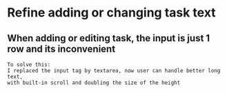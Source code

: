 # Refine adding or changing task text


##  When adding or editing task, the input is just 1 row and its inconvenient
    To solve this:
    I replaced the input tag by textarea, now user can handle better long text, 
    with built-in scroll and doubling the size of the height
 

